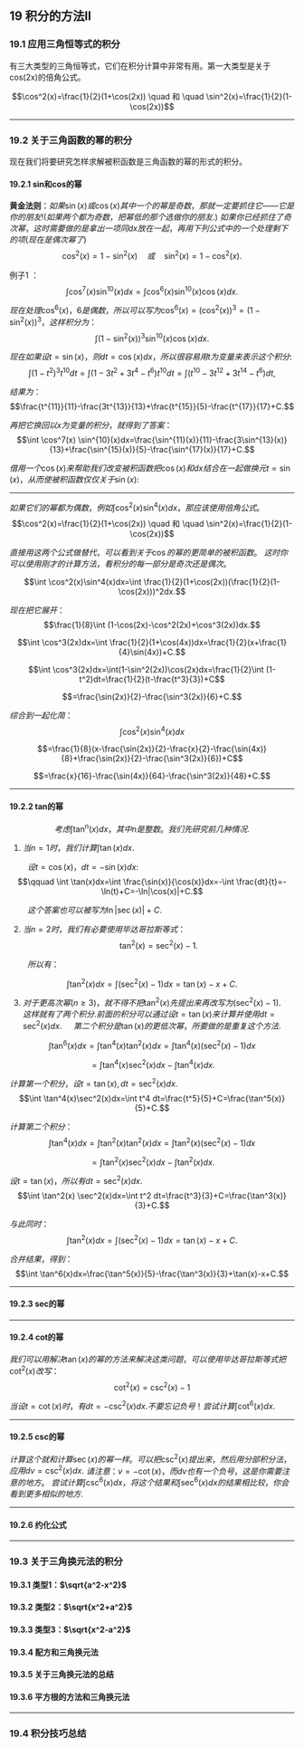 ## 19 积分的方法II

### 19.1 应用三角恒等式的积分

有三大类型的三角恒等式，它们在积分计算中非常有用。第一大类型是关于cos(2x)的倍角公式。

$$\cos^2(x)=\frac{1}{2}(1+\cos(2x)) \quad
和 \quad \sin^2(x)=\frac{1}{2}(1-\cos(2x))$$

----

### 19.2 关于三角函数的幂的积分
现在我们将要研究怎样求解被积函数是三角函数的幂的形式的积分。

#### 19.2.1 sin和cos的幂
**黄金法则**：$如果\sin(x)或\cos(x)其中一个的幂是奇数，那就一定要抓住它——它是你的朋友!(如果两个都为奇数，把幂低的那个选做你的朋友.)$
$如果你已经抓住了奇次幂，这时需要做的是拿出一项同dx放在一起，再用下列公式中的一个处理剩下的项(现在是偶次幂了)$
$$\cos^2(x)=1-\sin^2(x) \quad 或 \quad \sin^2(x)=1-\cos^2(x).$$

例子1 ：
$$\int \cos^7(x)\sin^{10}(x)dx=\int \cos^6(x)\sin^{10}(x)\cos(x)dx.$$

$现在处理\cos^6(x)，6是偶数，所以可以写为\cos^6(x)=(\cos^2(x))^3=(1-\sin^2(x))^3，这样积分为：$
$$\int (1-\sin^2(x))^3 \sin^{10}(x)\cos(x)dx.$$

$现在如果设t=\sin(x)，则dt=\cos(x)dx，所以很容易用t为变量来表示这个积分:$
$$\int (1-t^2)^3t^10 dt=\int(1-3t^2+3t^4-t^6)t^{10}dt=\int(t^10-3t^{12}+3t^{14}-t^6)dt,$$

$结果为：$
$$\frac{t^{11}}{11}-\frac{3t^{13}}{13}+\frac{t^{15}}{5}-\frac{t^{17}}{17}+C.$$

$再把它换回以x为变量的积分，就得到了答案：$
$$\int \cos^7(x) \sin^{10}(x)dx=\frac{\sin^{11}(x)}{11}-\frac{3\sin^{13}(x)}{13}+\frac{\sin^{15}(x)}{5}-\frac{\sin^{17}(x)}{17}+C.$$

$借用一个\cos(x)来帮助我们改变被积函数把\cos(x)和dx结合在一起做换元t=\sin(x)，从而使被积函数仅仅关于\sin(x):$

----
$如果它们的幂都为偶数，例如\int \cos^2(x)\sin^4(x)dx，那应该使用倍角公式。$
$$\cos^2(x)=\frac{1}{2}(1+\cos(2x)) \quad
和 \quad \sin^2(x)=\frac{1}{2}(1-\cos(2x))$$

$直接用这两个公式做替代，可以看到关于\cos 的幂的更简单的被积函数。$
$这时你可以使用刚才的计算方法，看积分的每一部分是奇次还是偶次。$

$$\int \cos^2(x)\sin^4(x)dx=\int \frac{1}{2}(1+\cos(2x))(\frac{1}{2}(1-\cos(2x)))^2dx.$$

$现在把它展开：$
$$\frac{1}{8}\int (1-\cos(2x)-\cos^2(2x)+\cos^3(2x))dx.$$


$$\int \cos^3(2x)dx=\int \frac{1}{2}(1+\cos(4x))dx=\frac{1}{2}(x+\frac{1}{4}\sin(4x))+C.$$

$$\int \cos^3(2x)dx=\int(1-\sin^2(2x))\cos(2x)dx=\frac{1}{2}\int (1-t^2)dt=\frac{1}{2}(t-\frac{t^3}{3})+C$$

$$=\frac{\sin(2x)}{2}-\frac{\sin^3(2x)}{6}+C.$$

$综合到一起化简：$
$$\int \cos^2(x)\sin^4(x)dx$$

$$=\frac{1}{8}(x-\frac{\sin(2x)}{2}-\frac{x}{2}-\frac{\sin(4x)}{8}+\frac{\sin(2x)}{2}-\frac{\sin^3(2x)}{6})+C$$

$$=\frac{x}{16}-\frac{\sin(4x)}{64}-\frac{\sin^3(2x)}{48}+C.$$

----

#### 19.2.2 tan的幂
$$考虑\int \tan^n(x)dx，其中n是整数。我们先研究前几种情况.$$

1. $当n=1时，我们计算\int \tan(x)dx.$

$\qquad 设t=\cos(x)，dt=-\sin(x)dx:$
$$\qquad \int \tan(x)dx=\int \frac{\sin(x)}{\cos(x)}dx=-\int \frac{dt}{t}=-\ln(t)+C=-\ln|\cos(x)|+C.$$

$\qquad 这个答案也可以被写为\ln|\sec(x)|+C.$

2. $当n=2时，我们有必要使用毕达哥拉斯等式：$
   $$\tan^2(x)=\sec^2(x)-1.$$

$\qquad 所以有：$

$$\int \tan^2(x)dx=\int (\sec^2(x)-1)dx=\tan(x)-x+C.$$

3. $对于更高次幂(n \geq 3)，就不得不把\tan^2(x)先提出来再改写为(\sec^2(x)-1).$
$\quad 这样就有了两个积分.前面的积分可以通过设t=\tan(x)来计算并使用dt=\sec^2(x)dx.$
$\quad 第二个积分是\tan(x)的更低次幂，所要做的是重复这个方法.$

$$\int \tan^6(x)dx=\int \tan^4(x)\tan^2(x)dx=\int \tan^4(x)(\sec^2(x)-1)dx$$

$$=\int \tan^4(x)\sec^2(x)dx-\int \tan^4(x)dx.$$

$计算第一个积分，设t=\tan(x),dt=\sec^2(x)dx.$
$$\int \tan^4(x)\sec^2(x)dx=\int t^4 dt=\frac{t^5}{5}+C=\frac{\tan^5(x)}{5}+C.$$

$计算第二个积分：$
$$\int \tan^4(x)dx=\int 
\tan^2(x)\tan^2(x)dx=\int \tan^2(x)(\sec^2(x)-1)dx$$

$$=\int \tan^2(x) \sec^2(x)dx - \int \tan^2(x)dx.$$

$设t=\tan(x)，所以有dt=\sec^2(x)dx.$
$$\int \tan^2(x) \sec^2(x)dx=\int t^2 dt=\frac{t^3}{3}+C=\frac{\tan^3(x)}{3}+C.$$

$与此同时：$
$$\int \tan^2(x)dx=\int (\sec^2(x)-1)dx=\tan(x)-x+C.$$

$合并结果，得到：$
$$\int \tan^6(x)dx=\frac{\tan^5(x)}{5}-\frac{\tan^3(x)}{3}+\tan(x)-x+C.$$

----

#### 19.2.3 sec的幂



----

#### 19.2.4 cot的幂
$我们可以用解决\tan(x)的幂的方法来解决这类问题，可以使用毕达哥拉斯等式把\cot^2(x)改写：$
$$\cot^2(x)=\csc^2(x)-1$$

$当设t=\cot(x)时，有dt=-\csc^2(x)dx.不要忘记负号！尝试计算\int \cot^6(x)dx.$

----

#### 19.2.5 csc的幂
$计算这个就和计算\sec(x)的幂一样。可以把\csc^2(x)提出来，然后用分部积分法，应用dv=\csc^2(x)dx.$
$请注意：v=-\cot(x)，而dv也有一个负号，这是你需要注意的地方。$
$尝试计算\int \csc^6(x)dx，将这个结果和\int \sec^6(x)dx的结果相比较，你会看到更多相似的地方.$

----

#### 19.2.6 约化公式

----

### 19.3 关于三角换元法的积分

#### 19.3.1 类型1：$\sqrt{a^2-x^2}$

#### 19.3.2 类型2：$\sqrt{x^2+a^2}$

#### 19.3.3 类型3：$\sqrt{x^2-a^2}$

#### 19.3.4 配方和三角换元法

#### 19.3.5 关于三角换元法的总结

#### 19.3.6 平方根的方法和三角换元法





----

### 19.4 积分技巧总结
